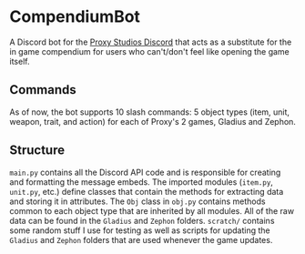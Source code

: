 # CompendiumBot
A Discord bot for the [Proxy Studios Discord](https://discord.gg/proxystudios) that acts as a substitute for the in game compendium for users who can't/don't feel like opening the game itself.

## Commands
As of now, the bot supports 10 slash commands: 5 object types (item, unit, weapon, trait, and action) for each of Proxy's 2 games, Gladius and Zephon.

## Structure
`main.py` contains all the Discord API code and is responsible for creating and formatting the message embeds. The imported modules (`item.py`, `unit.py`, etc.) define classes that contain the methods for extracting data and storing it in attributes. The `Obj` class in `obj.py` contains methods common to each object type that are inherited by all modules. All of the raw data can be found in the `Gladius` and `Zephon` folders. `scratch/` contains some random stuff I use for testing as well as scripts for updating the `Gladius` and `Zephon` folders that are used whenever the game updates.
